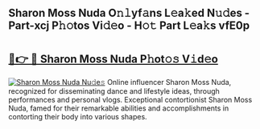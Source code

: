 ## Sharon Moss Nuda O𝚗𝚕yf𝚊ns L𝚎a𝚔ed N𝚞𝚍es - Part-xcj P𝚑𝚘tos Vi𝚍𝚎o - H𝚘𝚝 Part L𝚎a𝚔s vfE0p

# <h2><a href="http://kfc632.oniu.top/?m=Sharon+Moss+Nuda">🔗👉 🔴 Sharon Moss Nuda P𝚑ot𝚘𝚜 V𝚒d𝚎o</a></h2>

[![Sharon Moss Nuda Nu𝚍e𝚜](https://i.imgur.com/0qMVB7G.gif)](http://kfc632.oniu.top/?m=Sharon+Moss+Nuda)
Online influencer Sharon Moss Nuda, recognized for disseminating dance and lifestyle ideas, through performances and personal vlogs. Exceptional contortionist Sharon Moss Nuda, famed for their remarkable abilities and accomplishments in contorting their body into various shapes.  
